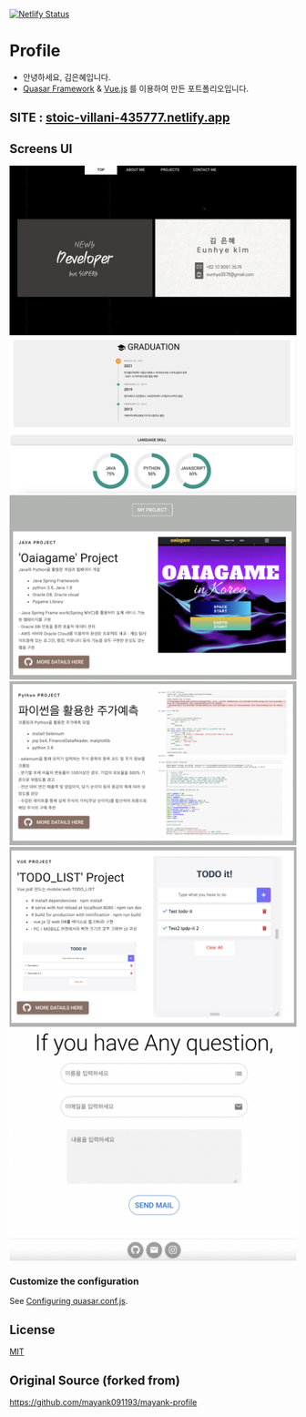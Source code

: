 [![Netlify Status](https://api.netlify.com/api/v1/badges/9bd88d59-5c7b-4ec7-a59c-21c2bf52adb4/deploy-status)](https://app.netlify.com/sites/stoic-villani-435777/)

# Profile

* 안녕하세요, 김은혜입니다.
* [Quasar Framework](https://quasar.dev/) & [Vue.js](https://vuejs.org/) 를 이용하여 만든 포트폴리오입니다.


## SITE : [stoic-villani-435777.netlify.app](stoic-villani-435777.netlify.app)

## Screens UI

<p float="left">
<img src="assets/1.png"/>
  <img src="assets/2.png"/>
<img src="assets/3.png"/>
<img src="assets/4.png"/>
<img src="assets/5.png"/>
<img src="assets/6.png"/>
</p>

### Customize the configuration
See [Configuring quasar.conf.js](https://quasar.dev/quasar-cli/quasar-conf-js).


## License

[MIT](http://opensource.org/licenses/MIT)

## Original Source (forked from)
https://github.com/mayank091193/mayank-profile
